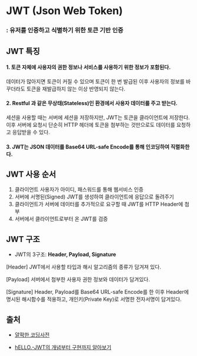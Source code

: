 # JWT (Json Web Token)

### : 유저를 인증하고 식별하기 위한 토큰 기반 인증

## JWT 특징

#### 1. 토큰 자체에 사용자의 권한 정보나 서비스를 사용하기 위한 정보가 포함된다.

데이터가 많아지면 토큰이 커질 수 있으며 토큰이 한 번 발급된 이후 사용자의 정보를 바꾸더라도 토큰을 재발급하지 않는 이상 반영되지 않는다.

#### 2. Restful 과 같은 무상태(Stateless)인 환경에서 사용자 데이터를 주고 받는다.

세션을 사용할 때는 서버에 세션을 저장하지만, JWT는 토큰을 클라이언트에 저장한다. 이후 서버에 요청시 단순히 HTTP 헤더에 토큰을 첨부하는 것만으로도 데이터를 요청하고 응답받을 수 있다.

#### 3. JWT는 JSON 데이터를 Base64 URL-safe Encode를 통해 인코딩하여 직렬화한다.

## JWT 사용 순서

1. 클라이언트 사용자가 아이디, 패스워드를 통해 웹서비스 인증
2. 서버에 서명된(Signed) JWT를 생성하여 클라이언트에 응답으로 돌려주기
3. 클라이언트가 서버에 데이터를 추가적으로 요구할 때 JWT를 HTTP Header에 첨부
4. 서버에서 클라이언트로부터 온 JWT를 검증

## JWT 구조

- JWT의 3구조: **Header, Payload, Signature**

[Header]
JWT에서 사용할 타입과 해시 알고리즘의 종류가 담겨져 있다.

[Payload]
서버에서 첨부한 사용자 권한 정보와 데이터가 담겨있다.

[Signature]
Header, Payload를 Base64 URL-safe Encode를 한 이후 Header에 명시된 해시함수를 적용하고, 개인키(Private Key)로 서명한 전자서명이 담겨있다.

## 출처

- [얄팍한 코딩사전](https://www.youtube.com/watch?v=1QiOXWEbqYQ)

* [hELLO.-JWT의 개념부터 구현까지 알아보기](https://pronist.dev/143)
